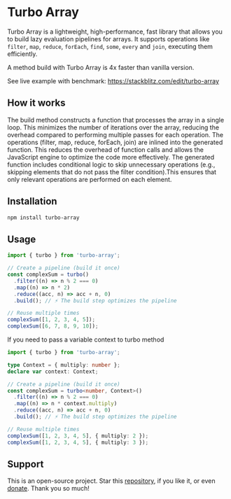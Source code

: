 # Turbo Array

Turbo Array is a lightweight, high-performance, fast library that allows you to build lazy evaluation pipelines for arrays. It supports operations like `filter`, `map`, `reduce`, `forEach`, `find`, `some`, `every` and `join`, executing them efficiently.

A method build with Turbo Array is 4x faster than vanilla version.

See live example with benchmark: https://stackblitz.com/edit/turbo-array

## How it works

The build method constructs a function that processes the array in a single loop. This minimizes the number of iterations over the array, reducing the overhead compared to performing multiple passes for each operation.
The operations (filter, map, reduce, forEach, join) are inlined into the generated function. This reduces the overhead of function calls and allows the JavaScript engine to optimize the code more effectively. The generated function includes conditional logic to skip unnecessary operations (e.g., skipping elements that do not pass the filter condition).This ensures that only relevant operations are performed on each element.

## Installation

```sh
npm install turbo-array
```

## Usage

```typescript
import { turbo } from 'turbo-array';

// Create a pipeline (build it once)
const complexSum = turbo()
  .filter((n) => n % 2 === 0)
  .map((n) => n * 2)
  .reduce((acc, n) => acc + n, 0)
  .build(); // ⚡️ The build step optimizes the pipeline

// Reuse multiple times
complexSum([1, 2, 3, 4, 5]);
complexSum([6, 7, 8, 9, 10]);
```

If you need to pass a variable context to turbo method

```typescript
import { turbo } from 'turbo-array';

type Context = { multiply: number };
declare var context: Context;

// Create a pipeline (build it once)
const complexSum = turbo<number, Context>()
  .filter((n) => n % 2 === 0)
  .map((n) => n * context.multiply)
  .reduce((acc, n) => acc + n, 0)
  .build(); // ⚡️ The build step optimizes the pipeline

// Reuse multiple times
complexSum([1, 2, 3, 4, 5], { multiply: 2 });
complexSum([1, 2, 3, 4, 5], { multiply: 3 });
```

## Support

This is an open-source project. Star this [repository](https://github.com/nigrosimone/turbo-array), if you like it, or even [donate](https://www.paypal.com/paypalme/snwp). Thank you so much!
